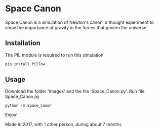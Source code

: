 # Space Canon

Space Canon is a simulation of Newton's canon, a thought experiment to show the importance of gravity in the forces that govern the universe.

## Installation

The PIL module is required to run this simulation

```bash
pip install Pillow
```

## Usage

Download the folder 'Images' and the file 'Space_Canon.py'.
Run file Space_Canon.py
```
python -m Space_Canon
```
Enjoy!


Made in 2017, with 1 other person, during about 7 months
